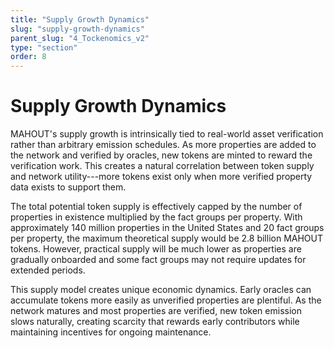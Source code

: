 ```yaml
---
title: "Supply Growth Dynamics"
slug: "supply-growth-dynamics"
parent_slug: "4_Tockenomics_v2"
type: "section"
order: 8
---
```


# Supply Growth Dynamics

MAHOUT's supply growth is intrinsically tied to real-world asset
verification rather than arbitrary emission schedules. As more
properties are added to the network and verified by oracles, new tokens
are minted to reward the verification work. This creates a natural
correlation between token supply and network utility---more tokens exist
only when more verified property data exists to support them.

The total potential token supply is effectively capped by the number of
properties in existence multiplied by the fact groups per property. With
approximately 140 million properties in the United States and 20 fact
groups per property, the maximum theoretical supply would be 2.8 billion
MAHOUT tokens. However, practical supply will be much lower as
properties are gradually onboarded and some fact groups may not require
updates for extended periods.

This supply model creates unique economic dynamics. Early oracles can
accumulate tokens more easily as unverified properties are plentiful. As
the network matures and most properties are verified, new token emission
slows naturally, creating scarcity that rewards early contributors while
maintaining incentives for ongoing maintenance.
